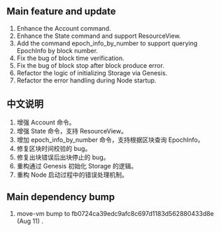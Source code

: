 ##  Main feature and update

1. Enhance the Account command. 
2. Enhance the State command and support ResourceView. 
3. Add the command epoch_info_by_number to support querying EpochInfo by block number. 
4. Fix the bug of block time verification.
5. Fix the bug of block stop after block produce error. 
6. Refactor the logic of initializing Storage via Genesis. 
7. Refactor the error handling during Node startup. 

## 中文说明

1. 增强 Account 命令。
2. 增强 State 命令，支持 ResourceView。
3. 增加 epoch_info_by_number 命令，支持根据区块查询 EpochInfo。
4. 修复区块时间校验的 bug。
5. 修复出块错误后出块停止的 bug。
6. 重构通过 Genesis 初始化 Storage 的逻辑。
7. 重构 Node 启动过程中的错误处理机制。

## Main dependency bump

1. move-vm bump to fb0724ca39edc9afc8c697d1183d562880433d8e (Aug 11) .
